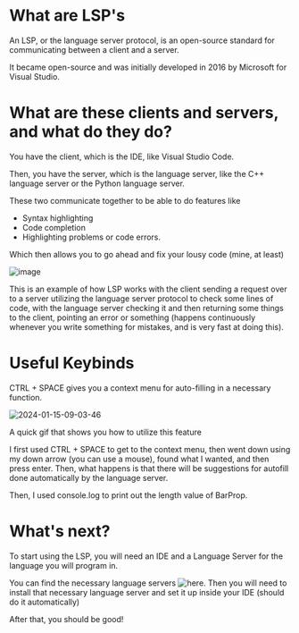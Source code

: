 # What are LSP's
An LSP, or the language server protocol, is an open-source standard for communicating between a client and a server.

It became open-source and was initially developed in 2016 by Microsoft for Visual Studio.

# What are these clients and servers, and what do they do?

You have the client, which is the IDE, like Visual Studio Code.

Then, you have the server, which is the language server, like the C++ language server or the Python language server.

These two communicate together to be able to do features like

* Syntax highlighting
* Code completion
* Highlighting problems or code errors.

Which then allows you to go ahead and fix your lousy code (mine, at least)


![image](https://github.com/De-y/blog/assets/61808223/851f8ce1-8f79-43a2-9870-766931f45ddb)

This is an example of how LSP works with the client sending a request over to a server utilizing the language server protocol to check some lines of code, with the language server checking it and then returning some things to the client, pointing an error or something (happens continuously whenever you write something for mistakes, and is very fast at doing this).

# Useful Keybinds
CTRL + SPACE gives you a context menu for auto-filling in a necessary function.

![2024-01-15-09-03-46](https://github.com/De-y/blog/assets/61808223/6ff3e3d6-7dc8-48bd-9d51-c5300a7a1987)

A quick gif that shows you how to utilize this feature

I first used CTRL + SPACE to get to the context menu, then went down using my down arrow (you can use a mouse), found what I wanted, and then press enter. Then, what happens is that there will be suggestions for autofill done automatically by the language server.

Then, I used console.log to print out the length value of BarProp.

# What's next?

To start using the LSP, you will need an IDE and a Language Server for the language you will program in.

You can find the necessary language servers ![here](https://langserver.org/). Then you will need to install that necessary language server and set it up inside your IDE (should do it automatically)

After that, you should be good!
